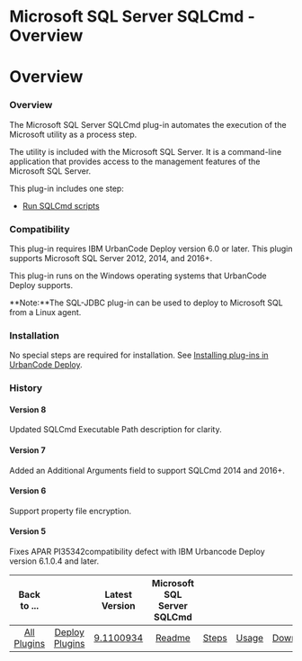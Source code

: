 
Microsoft SQL Server SQLCmd - Overview
======================================

# Overview


### Overview




The Microsoft SQL Server SQLCmd plug-in automates the execution of the Microsoft  utility as a process step.

The  utility is included with the Microsoft SQL Server. It is a command-line application that provides access to the management features of the Microsoft SQL Server.

This plug-in includes one step:

* [Run SQLCmd scripts](#run_sqlcmd_script)

### Compatibility

This plug-in requires IBM UrbanCode Deploy version 6.0 or later. This plugin supports Microsoft SQL Server 2012, 2014, and 2016+.

This plug-in runs on the Windows operating systems that UrbanCode Deploy supports.

**Note:**The SQL-JDBC plug-in can be used to deploy to Microsoft SQL from a Linux agent.

### Installation

No special steps are required for installation. See [Installing plug-ins in UrbanCode Deploy](https://community.ibm.com/community/user/wasdevops/blogs/laurel-dickson-bull1/2022/06/13/install-plugins "Installing plug-ins in UrbanCode Deploy").

### History

#### Version 8

Updated SQLCmd Executable Path description for clarity.

#### Version 7

Added an Additional Arguments field to support SQLCmd 2014 and 2016+.

#### Version 6

Support property file encryption.

#### Version 5

Fixes APAR PI35342compatibility defect with IBM Urbancode Deploy version 6.1.0.4 and later.


|Back to ...||Latest Version|Microsoft SQL Server SQLCmd ||||
| :---: | :---: | :---: | :---: | :---: | :---: | :---: |
|[All Plugins](../../index.md)|[Deploy Plugins](../README.md)|[9.1100934](https://raw.githubusercontent.com/UrbanCode/IBM-UCD-PLUGINS/main/files/SQLCmd/SQLCmd-9.1100934.zip)|[Readme](README.md)|[Steps](steps.md)|[Usage](usage.md)|[Downloads](downloads.md)|
